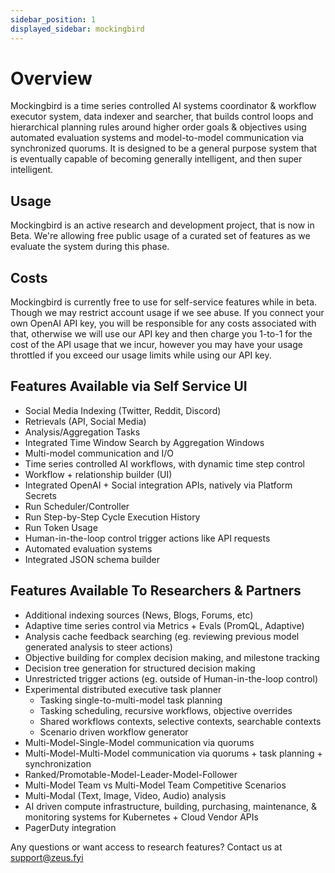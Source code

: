 ```yaml
---
sidebar_position: 1
displayed_sidebar: mockingbird
---
```


# Overview

Mockingbird is a time series controlled AI systems coordinator & workflow executor system, data indexer and searcher,
that builds control loops and hierarchical planning rules around higher order goals & objectives using automated
evaluation systems and model-to-model communication via synchronized quorums. It is designed to be a general purpose
system that is eventually capable of becoming generally intelligent, and then super intelligent.

## Usage

Mockingbird is an active research and development project, that is now in Beta.
We're allowing free public usage of a curated set of features as we evaluate the system during this phase.

## Costs

Mockingbird is currently free to use for self-service features while in beta. Though we may restrict account usage if we
see abuse. If you connect your own OpenAI API key, you will be responsible for any costs associated with that, otherwise
we will use our API key and then charge you 1-to-1 for the cost of the API usage that we incur, however you may have
your usage throttled if you exceed our usage limits while using our API key.

## Features Available via Self Service UI

- Social Media Indexing (Twitter, Reddit, Discord)
- Retrievals (API, Social Media)
- Analysis/Aggregation Tasks
- Integrated Time Window Search by Aggregation Windows
- Multi-model communication and I/O
- Time series controlled AI workflows, with dynamic time step control
- Workflow + relationship builder (UI)
- Integrated OpenAI + Social integration APIs, natively via Platform Secrets
- Run Scheduler/Controller
- Run Step-by-Step Cycle Execution History
- Run Token Usage
- Human-in-the-loop control trigger actions like API requests
- Automated evaluation systems
- Integrated JSON schema builder

## Features Available To Researchers & Partners

- Additional indexing sources (News, Blogs, Forums, etc)
- Adaptive time series control via Metrics + Evals (PromQL, Adaptive)
- Analysis cache feedback searching (eg. reviewing previous model generated analysis to steer actions)
- Objective building for complex decision making, and milestone tracking
- Decision tree generation for structured decision making
- Unrestricted trigger actions (eg. outside of Human-in-the-loop control)
- Experimental distributed executive task planner
    - Tasking single-to-multi-model task planning
    - Tasking scheduling, recursive workflows, objective overrides
  - Shared workflows contexts, selective contexts, searchable contexts
  - Scenario driven workflow generator
- Multi-Model-Single-Model communication via quorums
- Multi-Model-Multi-Model communication via quorums + task planning + synchronization
- Ranked/Promotable-Model-Leader-Model-Follower
- Multi-Model Team vs Multi-Model Team Competitive Scenarios
- Multi-Modal (Text, Image, Video, Audio) analysis
- AI driven compute infrastructure, building, purchasing, maintenance, & monitoring systems for Kubernetes + Cloud
  Vendor APIs
- PagerDuty integration

Any questions or want access to research features? Contact us at support@zeus.fyi